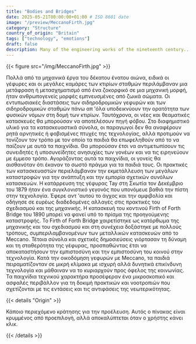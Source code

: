```yaml
---
title: "Bodies and Bridges"
date: 2025-05-21T00:00:00+01:00 # ISO 8601 date
image: "/preview/MeccanoFirth.jpg"
category: "Structure"
country_of_origin: "Britain"
tags: ["technology", "emotions"]
draft: false
description: Many of the engineering works of the nineteenth century...
---
```




{{< figure src="/img/MeccanoFirth.jpg" >}}

Πολλά από τα μηχανικά έργα του δέκατου ένατου αιώνα, ειδικά οι γέφυρες και οι μεγάλες καμάρες των κτιρίων σταθμών περιλάμβαναν μια μετάφραση ή μετασχηματισμό από ένα ζοκορφικό σε μια μηχανική μορφή, ήταν ανθρωπογενείς μορφές εμπνευσμένες από ζωικά σώματα. Οι εντυπωσιακές διαστάσεις των σιδηροδρομικών γεφυρών και των σιδηροδρομικών σταθμών πάνω απ 'όλα υποδεικνύουν την ορατότητα των φυσικών νόμων στη δομή των κτιρίων. Ταυτόχρονα, οι νέες και θεαματικές κατασκευές θα μπορούσαν να αποτελέσουν πηγή φόβου. Στο διαφημιστικό υλικό για τα κατασκευαστικά σύνολα, οι παραγωγοί δεν θα αναφέρουν ρητά αρνητικές ή φοβισμένες πτυχές της τεχνολογίας, αλλά προτιμούν να τονίζουν τον τρόπο με τον οποίο τα παιδιά θα επωφεληθούν από το να παίζουν με αυτά τα παιχνίδια. Θα μπορούσαν έτσι να αντιμετωπίσουν τις συνειδητές ή υποσυνείδητες ανησυχίες των γονέων και να τις ειρηνεύουν με έμμεσο τρόπο. Αγοράζοντας αυτά τα παιχνίδια, οι γονείς θα αισθανόταν ότι έκαναν το σωστό πράγμα για τα παιδιά τους. Οι πρακτικές των κατασκευαστών περιελάμβαναν την εκμετάλλευση των μεγάλων καταστροφών για την ανάπτυξη και την εμπορία σχετικών συνόλων κατασκευών. Η κατάρρευση της γέφυρας Tay στη Σκωτία τον Δεκέμβριο του 1879 ήταν ένα συγκλονιστικό γεγονός που υπονόμευε βαθιά την πίστη στην τεχνολογία. Έφερε αντ 'αυτού το άγχος και την αμφιβολία και οδήγησε σε ευρέως διαδεδομένες αλλαγές στις πρακτικές του σχεδιασμού και της μηχανικής. Η κατασκευή του κοντινού Firth of Forth Bridge του 1890 μπορεί να φανεί υπό το πρίσμα της προηγούμενης καταστροφής. Το Firth of Forth Bridge χαιρετίστηκε ως κατόρθωμα της μηχανικής και του σχεδιασμού και στη συνέχεια δοξάστηκε με πολλούς τρόπους, συμπεριλαμβανομένων των μεταλλικών κατασκευών από το Meccano. Τέτοια σύνολα και σχετικές δημοσιεύσεις γιόρτασαν τη δύναμη και τη σταθερότητα της γέφυρας, προσπαθώντας έτσι να αποκαταστήσουν την εμπιστοσύνη και την εμπιστοσύνη του κοινού στην τεχνολογία. Κατά την οικοδόμηση γεφυρών με Meccano, τα παιδιά πειραματίζονταν σε μικρή κλίμακα με ισχυρή αλλά δυνητικά επικίνδυνη τεχνολογία και μάθαιναν να το κυριαρχούν προς όφελος της κοινωνίας. Τα παιχνίδια τεχνικού χαρακτήρα προσέφεραν ένα μικροσκοπικό και ασφαλές περιβάλλον για τη δοκιμή πρακτικών και νοοτροπιών που σχετίζονται με τις εντάσεις και τις αντιφάσεις της νεωτερικότητας.

{{< details "Origin" >}}

Κάποιο περιεχόμενο κράτησης για την προέλευση. Αυτός ο πίνακας είναι κρυμμένος από προεπιλογή, αλλά αποκαλύπτεται όταν ο χρήστης κάνει κλικ.

{{< /details >}}

